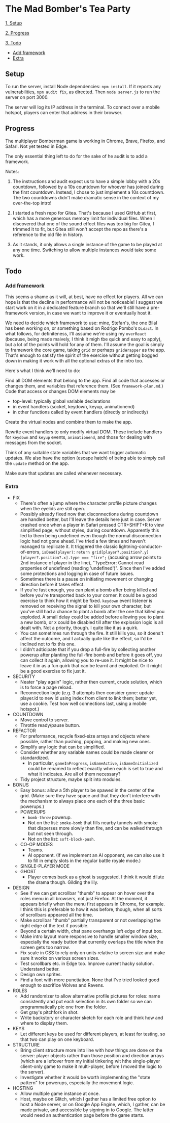 # The Mad Bomber's Tea Party

[1. Setup](#1-setup)

[2. Progress](#2-progress)

[3. Todo](#3-todo)

- [Add framework](#add-framework)
- [Extra](#extra)

## Setup

To run the server, install Node dependencies: `npm install`. If it reports any vulnerabilities, `npm audit fix`, as directed. Then `node server.js` to run the server on port 3000.

The server will log its IP address in the terminal. To connect over a mobile hotspot, players can enter that address in their browser.

## Progress

The multiplayer Bomberman game is working in Chrome, Brave, Firefox, and Safari. Not yet tested in Edge.

The only essential thing left to do for the sake of he audit is to add a framework.

Notes:

1. The instructions and audit expect us to have a simple lobby with a 20s countdown, followed by a 10s countdown for whoever has joined during the first countdown. Instead, I chose to just implement a 10s countdown. The two countdowns didn't make dramatic sense in the context of my over-the-top intro!

2. I started a fresh repo for Gitea. That's because I used GitHub at first, which has a more generous memory limit for individual files. When I discovered that one of the sound effect files was too big for Gitea, I trimmed it to fit, but Gitea still won't accept the repo as there's a reference to the old file in history.

3. As it stands, it only allows a single instance of the game to be played at any one time. Switching to allow multiple instances would take some work.

## Todo

### Add framework

This seems a shame as it will, at best, have no effect for players. All we can hope is that the decline in performance will not be noticeable! I suggest we start work on it in a dedicated feature branch so that we'll still have a pre-framework version, in case we want to improve it or eventually host it.

We need to decide which framework to use: mine, Stefan's, the one Bilal has been working on, or something based on Rodrigo Pombo's `Didact`. In what follows, for definiteness, I'll assume we're using my `overReact` (because, being made maively, I think it migh tbe quick and easy to apply), but a lot of the points will hold for any of them. I'll assume the goal is simply to framework the core game, taking `grid` or perhaps `gridWrapper` as the app. That's enough to satisfy the spirit of the exercise without getting bogged down in making it work with all the optional extras of the intro too.

Here's what I think we'll need to do:

Find all DOM elements that belong to the app. Find all code that accesses or changes them, and variables that reference them. (See `framework-plan.md`.) Code that access or changes DOM elements may be

- top-level: typically global variable declarations
- in event handlers (socket, keydown, keyup, animationend)
- in other functions called by event handlers (directly or indirectly)

Create the virtual nodes and combine them to make the app.

Rewrite event handlers to only modify virtual DOM. These include handlers for `keydown` and `keyup` events, `animationend`, and those for dealing with messages from the socket.

Think of any suitable state variables that we want trigger automatic updates. We also have the option (escape hatch) of being able to simply call the `update` method on the app.

Make sure that updates are called whenever necessary.

### Extra

- FIX
  - There's often a jump where the character profile picture changes when the eyelids are still open.
  - Possibly already fixed now that disconnections during countdown are handled better, but I'll leave the details here just in case. Server crashed once when a player in Safari pressed CTR+SHIFT+R to view simplified page, without styles, during countdown. Apparently this led to them being undefined even though the normal disconnection logic had not gone ahead. I've tried a few times and haven't managed to replicate it. It triggered the classic lightning-conductor-of-errors, `isDead(player)`: `return grid[player?.position?.y][player?.position?.x].type === "fire";` (accusing arrow points to 2nd instance of player in the line), "TypeError: Cannot read properties of undefined (reading 'undefined')". Since then I've added some protections and logging in case of future issues.
  - Sometimes there is a pause on initiating movement or changing direction before it takes effect.
  - If you're fast enough, you can plant a bomb after being killed and before you're transported back to your corner. It could be a good exercise to think how it might be fixed. `keydown` event listener is removed on receiving the signal to kill your own character, but you've still had a chance to plant a bomb after the one that killed you exploded. A small delay could be added before allowing you to plant a new bomb, or `X` could be disabled till after the explosion logic is all dealt with. Not a priority, though. I quite like it as a quirk.
  - You can sometimes run through the fire. It still kills you, so it doens't affect the outcome, and I actually quite like the effect, so I'd be inclined not to fix this one.
  - I didn't adticipate that if you drop a full-fire by collecting another powerup after planting the full-fire bomb and before it goes off, you can collect it again, allowing you to re-use it. It might be nice to leave it in as a fun quirk that can be learnt and exploited. Or it might be a good exercise to fix just it.
- SECURITY
  - Neater "play again" logic, rather then current, crude solution, which is to force a page reload.
  - Reconnection logic (e.g. 3 attempts then consider gone: update player.id to new id using index from client to link them; better yet, use a cookie. Test how well connections last, using a mobile hotspot.)
- COUNTDOWN
  - Move control to server.
  - Throttle ready/pause button.
- REFACTOR
  - For preformance, recycle fixed-size arrays and objects where possible, rather than pushing, popping, and making new ones.
  - Simplify any logic that can be simplified.
  - Consider whether any variable names could be made clearer or standardized.
    - In particular, `gameInProgress`, `isGameActive`, `isGameInitialized` could be renamed to reflect exactly when each is set to true and what it indicates. Are all of them necessary?
  - Tidy project structure, maybe split into modules.
- BONUS
  - Easy bonus: allow a 5th player to be spawed in the center of the grid. (Make sure they have space and that they don't interfere with the mechanism to always place one each of the three basic powerups.)
  - POWERUPS
    - `bomb-throw` powerup.
    - Not on the list: `smoke-bomb` that fills nearby tunnels with smoke that disperses more slowly than fire, and can be walked through but not seen through.
    - Not on the list: `soft-block-push`.
  - CO-OP MODES
    - Teams.
    - AI opponent. (If we implement an AI opponent, we can also use it to fill in empty slots in the regular battle royale mode.)
  - SINGLE-PLAYER MODE
  - GHOST
    - Player comes back as a ghost is suggested. I think it would dilute the drama though. Gilding the lily.
- DESIGN
  - See if we can get scrollbar "thumb" to appear on hover over the roles menu in all browsers, not just Firefox. At the moment, it appears briefly when the menu first appears in Chrome, for example. I think this is preferable to how it was before, though, when all sorts of scrollbars appeared all the time.
  - Make scrollbar "thumb" partially transparent or not overlapping the right edge of the text if possible.
  - Beyond a certain width, chat pane overhangs left edge of input box.
  - Make intro layout more responsive to handle smaller window size, especially the ready button that currently overlaps the title when the screen gets too narrow.
  - Fix scale in CSS to rely only on units relative to screen size and make sure it works on various screen sizes.
  - Test scrollbars etc. in Edge too. Improve current hacky solution. Understand better.
  - Design own sprites.
  - Find a font with more punctiation. None that I've tried looked good enough to sacrifice Wolves and Ravens.
- ROLES
  - Add randomizer to allow alternative profile pictures for roles: name consistently and put each selection in its own folder so we can programmatically pic one from the folder.
  - Get gray's pitchfork in shot.
  - Write backstory or character sketch for each role and think how and where to display them.
- KEYS
  - Let different keys be used for different players, at least for testing, so that two can play on one keyboard.
- STRUCTURE
  - Bring client structure more into line with how things are done on the server: player objects rather than those position and direction arrays (which are a leftover from my initial tinkering wit hthe single-player client-only game to make it multi-player, before I moved the logic to the server).
  - Investigate whether it would be worth implementing the "state pattern" for powerups, especially the movement logic.
- HOSTING
  - Allow multiple game instance at once.
  - Host, maybe on Glitch, which I gather has a limited free option to host a Node server, or on Google App Engine, which, I gather, can be made private, and accessible by signing in to Google. The latter would need an authentication page before the game starts.
